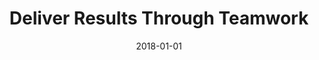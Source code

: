---
title: Deliver Results Through Teamwork
date : 2018-01-01
level : ungraded
required : yes
skills : Leadership, Mentoring, Behaviour, Mindset, Competency
difficulty : easy
questions   :
    - "MA-DR-01: Tell me about a time when you recognised team members for making a significant contribution to the team through collaboration."
    - "MA-DR-02: Tell me about a time when your team was reluctant to support an initiative you were responsible for carrying out."
    - "MA-DR-03: Tell me about a time when you had to translate an organisational strategy into concrete deliverables that resulted in positive business outcomes."
    - "MA-DR-04: Tell me about a time when you held your team accountable for missing a deliverable deadline."
    - "MA-DR-05: Tell me about a time when your team’s workload was unbalanced. How did you prioritise and delegate the work?"
    - "MA-DR-06: Describe a time where your team was operating independently and more team collaboration was needed. How did you address this and what was the outcome?"
desirable :
    - Inspired, motivated, and guided others toward goal accomplishments that aligned to organisational strategies
    - Created an environment that encouraged cooperation, collective problem solving, and participative decision making
    - Used a process for identifying unbalanced workloads and determining how to evenly distribute the work to others
    - Held direct reports accountable for meeting established team goals/objectives
    - Received support for an initiative by making clear connections between the initiative and broader organisational goals/strategies
bonus points:
    - Inspired, motivated, and guided a cross-functional team toward goal accomplishments that aligned to organisational strategies
    - Created an environment that encouraged and rewarded cooperation, collective problem solving, and participative decision making
    - Developed a process for identifying unbalanced workloads and determining how to evenly distribute the work to others
    - Held direct reports accountable for meeting established team goals/objectives while maintaining a cooperative working relationship
    - Inspires others to commit to the execution of an initiative by making clear connections between the initiative and broader organisational goals/strategies
---